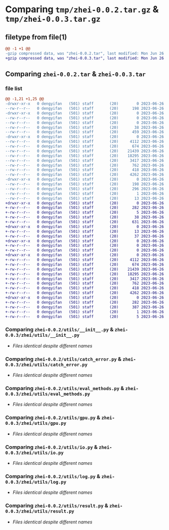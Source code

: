 # Comparing `tmp/zhei-0.0.2.tar.gz` & `tmp/zhei-0.0.3.tar.gz`

## filetype from file(1)

```diff
@@ -1 +1 @@
-gzip compressed data, was "zhei-0.0.2.tar", last modified: Mon Jun 26 10:45:45 2023, max compression
+gzip compressed data, was "zhei-0.0.3.tar", last modified: Mon Jun 26 11:28:29 2023, max compression
```

## Comparing `zhei-0.0.2.tar` & `zhei-0.0.3.tar`

### file list

```diff
@@ -1,21 +1,25 @@
-drwxr-xr-x   0 dengyifan   (501) staff       (20)        0 2023-06-26 10:45:45.886592 zhei-0.0.2/
--rw-r--r--   0 dengyifan   (501) staff       (20)      198 2023-06-26 10:45:45.886422 zhei-0.0.2/PKG-INFO
-drwxr-xr-x   0 dengyifan   (501) staff       (20)        0 2023-06-26 10:45:45.883010 zhei-0.0.2/models/
--rw-r--r--   0 dengyifan   (501) staff       (20)        0 2023-06-26 09:58:31.000000 zhei-0.0.2/models/__init__.py
--rw-r--r--   0 dengyifan   (501) staff       (20)        0 2023-06-26 09:42:47.000000 zhei-0.0.2/models/lightning_model.py
--rw-r--r--   0 dengyifan   (501) staff       (20)       38 2023-06-26 10:45:45.886656 zhei-0.0.2/setup.cfg
--rw-r--r--   0 dengyifan   (501) staff       (20)      459 2023-06-26 10:45:36.000000 zhei-0.0.2/setup.py
-drwxr-xr-x   0 dengyifan   (501) staff       (20)        0 2023-06-26 10:45:45.885471 zhei-0.0.2/utils/
--rw-r--r--   0 dengyifan   (501) staff       (20)     4112 2023-06-26 05:12:15.000000 zhei-0.0.2/utils/__init__.py
--rw-r--r--   0 dengyifan   (501) staff       (20)      674 2023-06-26 07:36:31.000000 zhei-0.0.2/utils/catch_error.py
--rw-r--r--   0 dengyifan   (501) staff       (20)    21439 2023-06-26 08:26:20.000000 zhei-0.0.2/utils/eval_methods.py
--rw-r--r--   0 dengyifan   (501) staff       (20)    18295 2023-06-26 09:15:29.000000 zhei-0.0.2/utils/gpu.py
--rw-r--r--   0 dengyifan   (501) staff       (20)     3417 2023-06-26 07:41:13.000000 zhei-0.0.2/utils/io.py
--rw-r--r--   0 dengyifan   (501) staff       (20)      762 2023-06-26 07:31:23.000000 zhei-0.0.2/utils/log.py
--rw-r--r--   0 dengyifan   (501) staff       (20)      418 2023-06-26 09:20:53.000000 zhei-0.0.2/utils/notice.py
--rw-r--r--   0 dengyifan   (501) staff       (20)     4262 2023-06-26 07:25:55.000000 zhei-0.0.2/utils/result.py
-drwxr-xr-x   0 dengyifan   (501) staff       (20)        0 2023-06-26 10:45:45.886192 zhei-0.0.2/zhei.egg-info/
--rw-r--r--   0 dengyifan   (501) staff       (20)      198 2023-06-26 10:45:45.000000 zhei-0.0.2/zhei.egg-info/PKG-INFO
--rw-r--r--   0 dengyifan   (501) staff       (20)      296 2023-06-26 10:45:45.000000 zhei-0.0.2/zhei.egg-info/SOURCES.txt
--rw-r--r--   0 dengyifan   (501) staff       (20)        1 2023-06-26 10:45:45.000000 zhei-0.0.2/zhei.egg-info/dependency_links.txt
--rw-r--r--   0 dengyifan   (501) staff       (20)       13 2023-06-26 10:45:45.000000 zhei-0.0.2/zhei.egg-info/top_level.txt
+drwxr-xr-x   0 dengyifan   (501) staff       (20)        0 2023-06-26 11:28:29.043333 zhei-0.0.3/
+-rw-r--r--   0 dengyifan   (501) staff       (20)      282 2023-06-26 11:28:29.043155 zhei-0.0.3/PKG-INFO
+-rw-r--r--   0 dengyifan   (501) staff       (20)        5 2023-06-26 11:10:29.000000 zhei-0.0.3/README.md
+-rw-r--r--   0 dengyifan   (501) staff       (20)       38 2023-06-26 11:28:29.043396 zhei-0.0.3/setup.cfg
+-rw-r--r--   0 dengyifan   (501) staff       (20)      631 2023-06-26 11:27:20.000000 zhei-0.0.3/setup.py
+drwxr-xr-x   0 dengyifan   (501) staff       (20)        0 2023-06-26 11:28:29.037312 zhei-0.0.3/zhei/
+-rw-r--r--   0 dengyifan   (501) staff       (20)       13 2023-06-26 10:04:51.000000 zhei-0.0.3/zhei/__init__.py
+-rw-r--r--   0 dengyifan   (501) staff       (20)       37 2023-06-26 11:25:24.000000 zhei-0.0.3/zhei/hello.py
+drwxr-xr-x   0 dengyifan   (501) staff       (20)        0 2023-06-26 11:28:29.038479 zhei-0.0.3/zhei/models/
+-rw-r--r--   0 dengyifan   (501) staff       (20)        0 2023-06-26 09:58:31.000000 zhei-0.0.3/zhei/models/__init__.py
+-rw-r--r--   0 dengyifan   (501) staff       (20)        0 2023-06-26 09:42:47.000000 zhei-0.0.3/zhei/models/lightning_model.py
+drwxr-xr-x   0 dengyifan   (501) staff       (20)        0 2023-06-26 11:28:29.042807 zhei-0.0.3/zhei/utils/
+-rw-r--r--   0 dengyifan   (501) staff       (20)     4112 2023-06-26 05:12:15.000000 zhei-0.0.3/zhei/utils/__init__.py
+-rw-r--r--   0 dengyifan   (501) staff       (20)      674 2023-06-26 07:36:31.000000 zhei-0.0.3/zhei/utils/catch_error.py
+-rw-r--r--   0 dengyifan   (501) staff       (20)    21439 2023-06-26 08:26:20.000000 zhei-0.0.3/zhei/utils/eval_methods.py
+-rw-r--r--   0 dengyifan   (501) staff       (20)    18295 2023-06-26 09:15:29.000000 zhei-0.0.3/zhei/utils/gpu.py
+-rw-r--r--   0 dengyifan   (501) staff       (20)     3417 2023-06-26 07:41:13.000000 zhei-0.0.3/zhei/utils/io.py
+-rw-r--r--   0 dengyifan   (501) staff       (20)      762 2023-06-26 07:31:23.000000 zhei-0.0.3/zhei/utils/log.py
+-rw-r--r--   0 dengyifan   (501) staff       (20)      418 2023-06-26 09:20:53.000000 zhei-0.0.3/zhei/utils/notice.py
+-rw-r--r--   0 dengyifan   (501) staff       (20)     4262 2023-06-26 07:25:55.000000 zhei-0.0.3/zhei/utils/result.py
+drwxr-xr-x   0 dengyifan   (501) staff       (20)        0 2023-06-26 11:28:29.038163 zhei-0.0.3/zhei.egg-info/
+-rw-r--r--   0 dengyifan   (501) staff       (20)      282 2023-06-26 11:28:29.000000 zhei-0.0.3/zhei.egg-info/PKG-INFO
+-rw-r--r--   0 dengyifan   (501) staff       (20)      387 2023-06-26 11:28:29.000000 zhei-0.0.3/zhei.egg-info/SOURCES.txt
+-rw-r--r--   0 dengyifan   (501) staff       (20)        1 2023-06-26 11:28:29.000000 zhei-0.0.3/zhei.egg-info/dependency_links.txt
+-rw-r--r--   0 dengyifan   (501) staff       (20)        5 2023-06-26 11:28:29.000000 zhei-0.0.3/zhei.egg-info/top_level.txt
```

### Comparing `zhei-0.0.2/utils/__init__.py` & `zhei-0.0.3/zhei/utils/__init__.py`

 * *Files identical despite different names*

### Comparing `zhei-0.0.2/utils/catch_error.py` & `zhei-0.0.3/zhei/utils/catch_error.py`

 * *Files identical despite different names*

### Comparing `zhei-0.0.2/utils/eval_methods.py` & `zhei-0.0.3/zhei/utils/eval_methods.py`

 * *Files identical despite different names*

### Comparing `zhei-0.0.2/utils/gpu.py` & `zhei-0.0.3/zhei/utils/gpu.py`

 * *Files identical despite different names*

### Comparing `zhei-0.0.2/utils/io.py` & `zhei-0.0.3/zhei/utils/io.py`

 * *Files identical despite different names*

### Comparing `zhei-0.0.2/utils/log.py` & `zhei-0.0.3/zhei/utils/log.py`

 * *Files identical despite different names*

### Comparing `zhei-0.0.2/utils/result.py` & `zhei-0.0.3/zhei/utils/result.py`

 * *Files identical despite different names*

